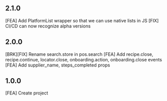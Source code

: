 ## 2.1.0
[FEA] Add PlatformList wrapper so that we can use native lists in JS
[FIX] CI/CD can now recognize alpha versions

## 2.0.0
[BRK][FIX] Rename search.store in pos.search
[FEA] Add recipe.close, recipe.continue, locator.close, onboarding.action, onboarding.close events
[FEA] Add supplier_name, steps_completed props

## 1.0.0
[FEA] Create project
